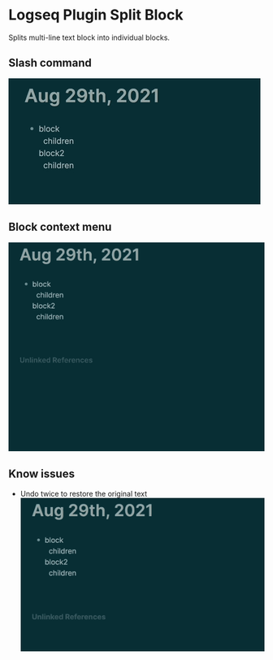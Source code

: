 # Logseq Plugin Split Block

Splits multi-line text block into individual blocks.

## Slash command

![slash command](./demo/slash-command.gif)

## Block context menu

![block context menu](./demo/contextmenu.gif)

## Know issues

- Undo twice to restore the original text
  ![undo](./demo/undo.gif)
